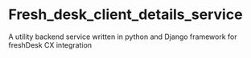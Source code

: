 # Fresh_desk_client_details_service
A utility backend service written in python and Django framework for freshDesk CX integration
